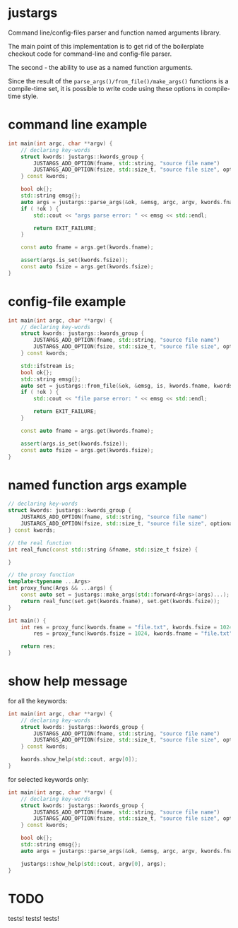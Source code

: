 # justargs
Command line/config-files parser and function named arguments library.

The main point of this implementation is to get rid of the boilerplate checkout code for command-line and config-file parser.

The second - the ability to use as a named function arguments.

Since the result of the `parse_args()/from_file()/make_args()` functions is a compile-time set, it is possible to write code using these options in compile-time style. 

# command line example

```cpp
int main(int argc, char **argv) {
    // declaring key-words
    struct kwords: justargs::kwords_group {
        JUSTARGS_ADD_OPTION(fname, std::string, "source file name")
        JUSTARGS_ADD_OPTION(fsize, std::size_t, "source file size", optional)
    } const kwords;

    bool ok{};
    std::string emsg{};
    auto args = justargs::parse_args(&ok, &emsg, argc, argv, kwords.fname, kwords.fsize);
    if ( !ok ) {
        std::cout << "args parse error: " << emsg << std::endl;

        return EXIT_FAILURE;
    }

    const auto fname = args.get(kwords.fname);

    assert(args.is_set(kwords.fsize));
    const auto fsize = args.get(kwords.fsize);
}
```

# config-file example

```cpp
int main(int argc, char **argv) {
    // declaring key-words
    struct kwords: justargs::kwords_group {
        JUSTARGS_ADD_OPTION(fname, std::string, "source file name")
        JUSTARGS_ADD_OPTION(fsize, std::size_t, "source file size", optional)
    } const kwords;

    std::ifstream is;
    bool ok{};
    std::string emsg{};
    auto set = justargs::from_file(&ok, &emsg, is, kwords.fname, kwords.fsize);
    if ( !ok ) {
        std::cout << "file parse error: " << emsg << std::endl;

        return EXIT_FAILURE;
    }

    const auto fname = args.get(kwords.fname);

    assert(args.is_set(kwords.fsize));
    const auto fsize = args.get(kwords.fsize);
}
```

# named function args example

```cpp
// declaring key-words
struct kwords: justargs::kwords_group {
    JUSTARGS_ADD_OPTION(fname, std::string, "source file name")
    JUSTARGS_ADD_OPTION(fsize, std::size_t, "source file size", optional)
} const kwords;

// the real function
int real_func(const std::string &fname, std::size_t fsize) {

}

// the proxy function
template<typename ...Args>
int proxy_func(Args && ...args) {
    const auto set = justargs::make_args(std::forward<Args>(args)...);
    return real_func(set.get(kwords.fname), set.get(kwords.fsize));
}

int main() {
    int res = proxy_func(kwords.fname = "file.txt", kwords.fsize = 1024);
        res = proxy_func(kwords.fsize = 1024, kwords.fname = "file.txt");

    return res;
}
```

# show help message

for all the keywords:
```cpp
int main(int argc, char **argv) {
    // declaring key-words
    struct kwords: justargs::kwords_group {
        JUSTARGS_ADD_OPTION(fname, std::string, "source file name")
        JUSTARGS_ADD_OPTION(fsize, std::size_t, "source file size", optional)
    } const kwords;

    kwords.show_help(std::cout, argv[0]);
}
```
for selected keywords only:
```cpp
int main(int argc, char **argv) {
    // declaring key-words
    struct kwords: justargs::kwords_group {
        JUSTARGS_ADD_OPTION(fname, std::string, "source file name")
        JUSTARGS_ADD_OPTION(fsize, std::size_t, "source file size", optional)
    } const kwords;

    bool ok{};
    std::string emsg{};
    auto args = justargs::parse_args(&ok, &emsg, argc, argv, kwords.fname, kwords.fsize);

    justargs::show_help(std::cout, argv[0], args);
}
```


# TODO
tests! tests! tests!